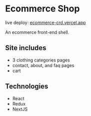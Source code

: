 # Ecommerce Shop
live deploy: [ecommerce-crd.vercel.app](https://ecommerce-crd.vercel.app/)

An ecommerce front-end shell.

## Site includes
- 3 clothing categories pages
- contact, about, and faq pages
- cart

## Technologies
- React
- Redux
- NextJS
